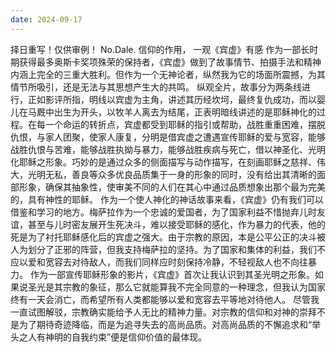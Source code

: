 ```yaml
---
date: 2024-09-17
---
```


择日重写！仅供审例！
No.Dale.
信仰的作用，
一观《宾虚》有感
作为一部长时期获得最多奥斯卡奖项殊荣的保持者，《宾虚》做到了故事情节、拍摄手法和精神内涵上完全的三重大胜利。但作为一个无神论者，纵然我为它的场面所震撼，为其情节所吸引，还是无法与其思想产生大的共鸣。
纵观全片，故事分为两条线进行，正如影评所指，明线以宾虚为主角，讲述其历经坎坷，最终复仇成功，而以婴儿在马厩中出生为开头，以牧羊人离去为结尾，正表明暗线讲述的是耶稣神化的过程。在每一个命运的转折点，宾虚都受到耶稣的指引或帮助，战胜重重困难，摆脱仇恨，与家人团聚，使家人康复，分明是借宾虚之遭遇宣传耶稣的爱与宽容，能够战胜仇恨与苦难，能够战胜执拗与暴力，能够战胜疾病与死亡，借以神圣化、光明化耶稣之形象。巧妙的是通过众多的侧面描写与动作描写，在刻画耶稣之慈祥、伟大，光明无私，善良等众多优良品质集于一身的形象的同时，没有给出其清晰的面部形象，确保其抽象性，使审美不同的人们在其心中通过品质想象出那个最为完美的，具有神性的耶稣。
作为一个使人神化的神话故事来看，《宾虚》仍有我们可以借鉴和学习的地方。梅萨拉作为一个忠诚的爱国者，为了国家利益不惜抛弃儿时友谊，甚至与儿时密友展开生死决斗，难以接受耶稣的感化，作为暴力的代表，他的死是为了衬托耶稣感化后的宾虚之强大。由于宗教的原因，本是公平公正的决斗被人为划分了正邪的阵营，但我支持梅萨拉的坚持。为了国家和集体的利益，我们不应以爱和宽容去对待敌人，而我们同样应时刻保持冷静，不轻视敌人也不向往暴力。
作为一部宣传耶稣形象的影片，《宾虚》首次让我认识到其圣光明之形象。如果说圣光是其宗教的象征，那么它就能算我不完全同意的一种理念，但我认为国家终有一天会消亡，而希望所有人类都能够以爱和宽容去平等地对待他人。
尽管我一直试图解驳，宗教确实能给予人无比的精神力量。对宗教的信仰和对神的崇拜不是为了期待奇迹降临，而是为追寻失去的高尚品质。对高尚品质的不懈追求和“举头之人有神明的自我约束”便是信仰价值的最体现。
